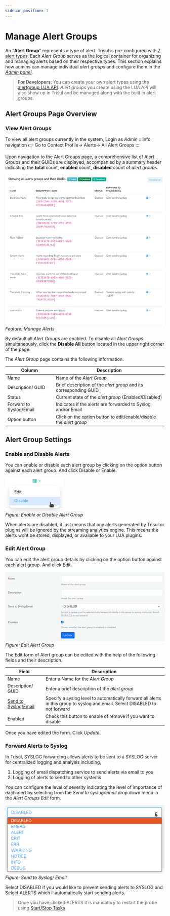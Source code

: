 ```yaml
---
sidebar_position: 1
---
```


# Manage Alert Groups

An “**Alert Group**” represents a type of alert. Trisul is pre-configured with [7 alert types](/docs/ug/alerts/#types-of-alerts-in-trisul). Each *Alert Group* serves as the logical container for organizing and managing alerts based on their respective types. This section explains how admins can manage individual *alert groups* and configure them in the [*Admin panel*](/docs/ag/ui/adminlayout).


> **For Developers**: You can create your own alert types using the [alertgroup LUA API](/docs/lua/alert_group). *Alert groups* you create using the LUA API will also show up in Trisul and be managed along with the built in alert groups.

## Alert Groups Page Overview

### View Alert Groups

To view all alert groups currently in the system, Login as *Admin*
:::info navigation
:point_right: Go to Context Profile&rarr; Alerts&rarr; All Alert Groups
:::

Upon navigation to the Alert Groups page, a comprehensive list of Alert Groups and their GUIDs are displayed, accompanied by a summary header indicating the **total** count, **enabled** count, **disabled** count of *alert groups*. 

![](image/managealerts.png)
*Feature: Manage Alerts*

By default all *Alert Groups* are enabled. To disable all *Alert Groups* simultaneously, click the **Disable All** button located in the upper right corner of the page. 

The *Alert Group* page contains the following information.

| Column                      | Description                                                         |
|-----------------------------|---------------------------------------------------------------------|
| Name                        | Name of the *Alert Group*                                           |
| Description/ GUID           | Brief description of the *alert group* and its corresponding GUID   |
| Status                      | Current state of the *alert group* (Enabled/Disabled)               |
| Forward to Syslog/Email     | Indicates if the alerts are forwarded to Syslog and/or Email        |
| Option button               | Click on the option button to edit/enable/disable the *alert group* |

## Alert Group Settings

### Enable and Disable Alerts

You can enable or disable each alert group by clicking on the option button against each alert group. And click Disable or Enable. 

![](image/enableordisable_alertgroup.png)  
*Figure: Enable or Disable Alert Group*

When alerts are disabled, it just means that any alerts generated by 
Trisul or plugins will be ignored by the streaming analytics engine. 
This means the alerts wont be stored, displayed, or available to your LUA plugins.

### Edit Alert Group

You can edit the alert group details by clicking on the option button against each alert group. And click Edit.

![](image/editalertgroup.png)  
*Figure: Edit Alert Group*

The Edit form of Alert group can be edited with the help of the following fields and their description.

| Field                                                                  | Description                        |
|------------------------------------------------------------------------|------------------------------------|
| Name                                                                   | Enter a Name for the *Alert Group* |
| Description/ GUID                                                      | Enter a brief description of the *alert group*                                                                                                        |
| [Send to Syslog/Email](/docs/ug/alerts/manage#forward-alerts-to-syslog)| Specify a syslog level to automatically forward all alerts in this group to syslog and email. Select DISABLED to not forward                           |
| Enabled                                                                | Check this button to enable of remove if you want to disable                                                                                            |

Once you have edited the form. Click *Update*.
 

### Forward Alerts to Syslog

In Trisul, SYSLOG forwarding allows alerts to be sent to a SYSLOG server for centralized logging and analysis including,

1. Logging of email dispatching service to send alerts via email to you
2. Logging of alerts to send to other systems

You can configure the level of severity indicating the level of importance of each alert by selecting from the *Send to syslog/email* drop down menu in the *Alert Groups Edit* form.

![](image/sendtosyslogemail.png)  
*Figure: Send to Syslog/ Email*

Select DISABLED if you would like to prevent sending alerts to SYSLOG and Select ALERTS which ll automatically start sending alerts.

> Once you have clicked ALERTS it is mandatory to restart the probe using [Start/Stop Tasks](/docs/ag/admintasks/startstop)